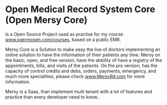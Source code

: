 # Open Medical Record System Core (Open Mersy Core)

Is a Open Source Project used as practise for my course www.sgermosen.com/courses, based on a public EMR.

Mersy Core is a Solution to make easy the live of doctors implementing an online solution to have the information of their patients any time. Mersy on the basic, open, and free version, have the abbility of have a registry of the appointments, bills, and visits of the patients. On the pro version, has the capacity of control credits and debs, orders, payments, emergency, and much more specialities, please check www.MersyRd.com for more information.

Mersy is a Saas, than implement multi tenant with a lot of features and practice than every developer need to know..

